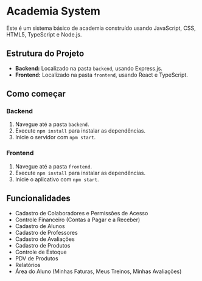 # Academia System

Este é um sistema básico de academia construído usando JavaScript, CSS, HTML5, TypeScript e Node.js.

## Estrutura do Projeto

- **Backend:** Localizado na pasta `backend`, usando Express.js.
- **Frontend:** Localizado na pasta `frontend`, usando React e TypeScript.

## Como começar

### Backend

1. Navegue até a pasta `backend`.
2. Execute `npm install` para instalar as dependências.
3. Inicie o servidor com `npm start`.

### Frontend

1. Navegue até a pasta `frontend`.
2. Execute `npm install` para instalar as dependências.
3. Inicie o aplicativo com `npm start`.

## Funcionalidades

- Cadastro de Colaboradores e Permissões de Acesso
- Controle Financeiro (Contas a Pagar e a Receber)
- Cadastro de Alunos
- Cadastro de Professores
- Cadastro de Avaliações
- Cadastro de Produtos
- Controle de Estoque
- PDV de Produtos
- Relatórios
- Área do Aluno (Minhas Faturas, Meus Treinos, Minhas Avaliações)
